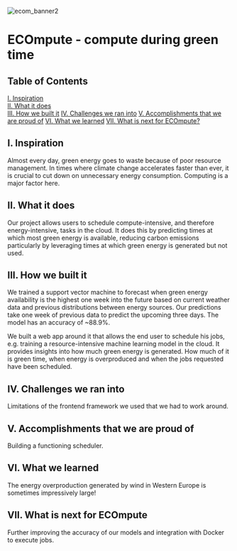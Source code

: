 ![ecom_banner2](https://user-images.githubusercontent.com/99140162/205484526-ac8a0950-da0b-4499-90a4-2b73b8d833d2.png)

# ECOmpute - compute during green time

## Table of Contents

[I. Inspiration](#i-Inspiration)  
[II. What it does](#ii-What-it-does)  
[III. How we built it](#iii-How-we-built-it) 
[IV. Challenges we ran into](#iv-Challenges-we-ran-into)
[V. Accomplishments that we are proud of](#v-Accomplishments-that-we-are-proud-of)
[VI. What we learned](#vi-What-we-learned)
[VII. What is next for ECOmpute?](#vii-What-is-next-for-ECOmpute)


## I. Inspiration
Almost every day, green energy goes to waste because of poor resource management. In times where climate change accelerates faster than ever, it is crucial to cut down on unnecessary energy consumption. Computing is a major factor here. 

## II. What it does

Our project allows users to schedule compute-intensive, and therefore energy-intensive, tasks in the cloud. It does this by predicting times at which most green energy is available, reducing carbon emissions particularly by leveraging times at which green energy is generated but not used.

## III. How we built it
We trained a support vector machine to forecast when green energy availability is the highest one week into the future based on current weather data and previous distributions between energy sources. Our predictions take one week of previous data to predict the upcoming three days. The model has an accuracy of ~88.9%.

We built a web app around it that allows the end user to schedule his jobs, e.g. training a resource-intensive machine learning model in the cloud. It provides insights into how much green energy is generated. How much of it is green time, when energy is overproduced and when the jobs requested have been scheduled.

## IV. Challenges we ran into
Limitations of the frontend framework we used that we had to work around.

## V. Accomplishments that we are proud of
Building a functioning scheduler.

## VI. What we learned
The energy overproduction generated by wind in Western Europe is sometimes impressively large!

## VII. What is next for ECOmpute
Further improving the accuracy of our models and integration with Docker to execute jobs.
